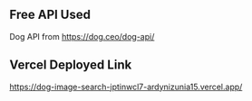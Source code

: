 ## Free API Used

Dog API from https://dog.ceo/dog-api/

## Vercel Deployed Link

https://dog-image-search-jptinwcl7-ardynizunia15.vercel.app/
